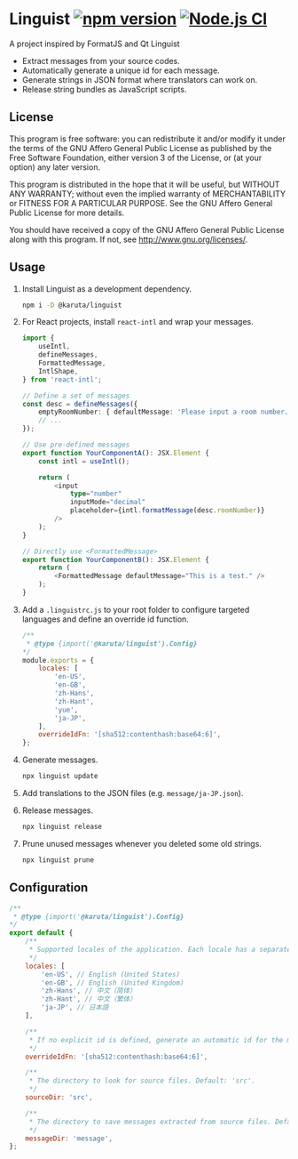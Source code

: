 Linguist [![npm version](https://badge.fury.io/js/@karuta%2Flinguist.svg)](https://badge.fury.io/js/@karuta%2Flinguist) [![Node.js CI](https://github.com/takashiro/linguist/actions/workflows/nodejs.yml/badge.svg)](https://github.com/takashiro/linguist/actions/workflows/nodejs.yml)
========

A project inspired by FormatJS and Qt Linguist
- Extract messages from your source codes.
- Automatically generate a unique id for each message.
- Generate strings in JSON format where translators can work on.
- Release string bundles as JavaScript scripts.

## License
This program is free software: you can redistribute it and/or modify
it under the terms of the GNU Affero General Public License as
published by the Free Software Foundation, either version 3 of the
License, or (at your option) any later version.

This program is distributed in the hope that it will be useful,
but WITHOUT ANY WARRANTY; without even the implied warranty of
MERCHANTABILITY or FITNESS FOR A PARTICULAR PURPOSE.  See the
GNU Affero General Public License for more details.

You should have received a copy of the GNU Affero General Public License
along with this program. If not, see <http://www.gnu.org/licenses/>.

## Usage

1. Install Linguist as a development dependency.

	```bash
	npm i -D @karuta/linguist
	```

1. For React projects, install `react-intl` and wrap your messages.

	```TypeScript
	import {
		useIntl,
		defineMessages,
		FormattedMessage,
		IntlShape,
	} from 'react-intl';

	// Define a set of messages
	const desc = defineMessages({
		emptyRoomNumber: { defaultMessage: 'Please input a room number.' },
		// ...
	});

	// Use pre-defined messages
	export function YourComponentA(): JSX.Element {
		const intl = useIntl();

		return (
			<input
				type="number"
				inputMode="decimal"
				placeholder={intl.formatMessage(desc.roomNumber)}
			/>
		);
	}

	// Directly use <FormattedMessage>
	export function YourComponentB(): JSX.Element {
		return (
			<FormattedMessage defaultMessage="This is a test." />
		);
	}
	```

1. Add a `.linguistrc.js` to your root folder to configure targeted languages and define an override id function.
	```JavaScript
	/**
	 * @type {import('@karuta/linguist').Config}
	*/
	module.exports = {
		locales: [
			'en-US',
			'en-GB',
			'zh-Hans',
			'zh-Hant',
			'yue',
			'ja-JP',
		],
		overrideIdFn: '[sha512:contenthash:base64:6]',
	};
	```

1. Generate messages.
	```bash
	npx linguist update
	```

1. Add translations to the JSON files (e.g. `message/ja-JP.json`).

1. Release messages.
	```bash
	npx linguist release
	```

1. Prune unused messages whenever you deleted some old strings.
	```bash
	npx linguist prune
	```

## Configuration

```JavaScript
/**
 * @type {import('@karuta/linguist').Config}
*/
export default {
	/**
	 * Supported locales of the application. Each locale has a separate file. Default: en-US, zh-CN.
	 */
	locales: [
		'en-US', // English (United States)
		'en-GB', // English (United Kingdom)
		'zh-Hans', // 中文（简体）
		'zh-Hant', // 中文（繁体）
		'ja-JP', // 日本語
	],

	/**
	 * If no explicit id is defined, generate an automatic id for the message.
	 */
	overrideIdFn: '[sha512:contenthash:base64:6]',

	/**
	 * The directory to look for source files. Default: 'src'.
	 */
	sourceDir: 'src',

	/**
	 * The directory to save messages extracted from source files. Default: 'message'.
	 */
	messageDir: 'message',
};
```
